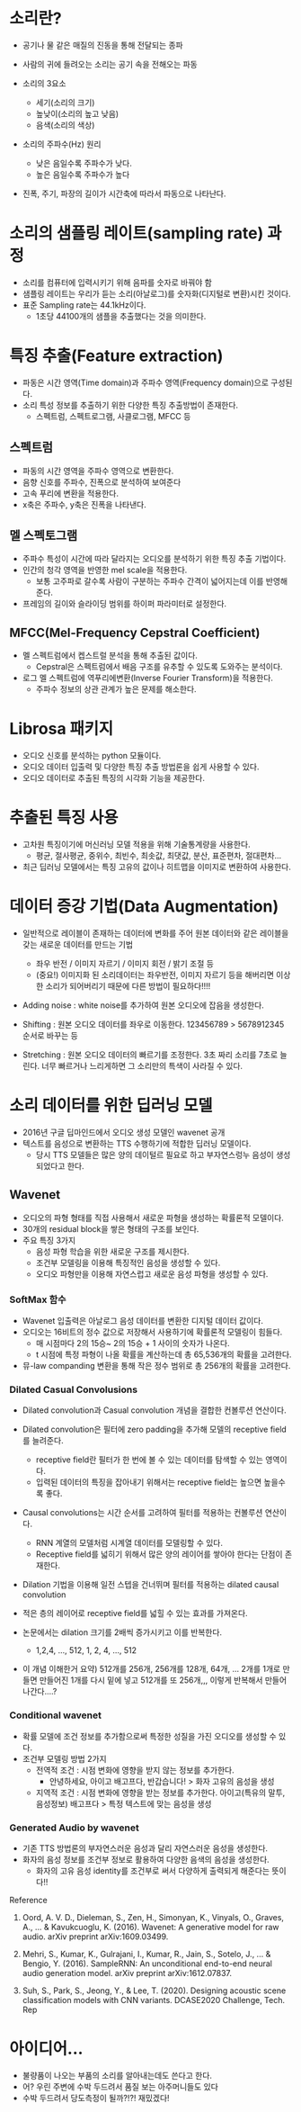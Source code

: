 # 소리란?

- 공기나 물 같은 매질의 진동을 통해 전달되는 종파
- 사람의 귀에 들려오는 소리는 공기 속을 전해오는 파동
- 소리의 3요소
  - 세기(소리의 크기)
  - 높낮이(소리의 높고 낮음)
  - 음색(소리의 색상)
- 소리의 주파수(Hz) 원리
  - 낮은 음일수록 주파수가 낮다.
  - 높은 음일수록 주파수가 높다

- 진폭, 주기, 파장의 길이가 시간축에 따라서 파동으로 나타난다.

# 소리의 샘플링 레이트(sampling rate) 과정
- 소리를 컴퓨터에 입력시키기 위해 음파를 숫자로 바꿔야 함
- 샘플링 레이트는 우리가 듣는 소리(아날로그)를 숫자화(디지털로 변환)시킨 것이다.
- 표준 Sampling rate는 44.1kHz이다.
  - 1초당 44100개의 샘플을 추출했다는 것을 의미한다.

# 특징 추출(Feature extraction)
- 파동은 시간 영역(Time domain)과 주파수 영역(Frequency domain)으로 구성된다.
- 소리 특성 정보를 추출하기 위한 다양한 특징 추출방법이 존재한다.
  - 스펙트럼, 스펙트로그램, 사클로그램, MFCC 등

## 스펙트럼
- 파동의 시간 영역을 주파수 영역으로 변환한다.
- 음향 신호를 주파수, 진폭으로 분석하여 보여준다
- 고속 푸리에 변환을 적용한다.
- x축은 주파수, y축은 진폭을 나타낸다.

## 멜 스펙토그램
- 주파수 특성이 시간에 따라 달라지는 오디오를 분석하기 위한 특징 추출 기법이다.
- 인간의 청각 영역을 반영한 mel scale을 적용한다.
  - 보통 고주파로 갈수록 사람이 구분하는 주파수 간격이 넓어지는데 이를 반영해준다.
- 프레임의 길이와 슬라이딩 범위를 하이퍼 파라미터로 설정한다.
  
## MFCC(Mel-Frequency Cepstral Coefficient)
- 멜 스펙트럼에서 켑스트럴 분석을 통해 추출된 값이다.
  - Cepstral은 스펙트럼에서 배음 구조를 유추할 수 있도록 도와주는 분석이다.
- 로그 멜 스펙트럼에 역푸리에변환(Inverse Fourier Transform)을 적용한다.
  - 주파수 정보의 상관 관계가 높은 문제를 해소한다.
  

# Librosa 패키지
- 오디오 신호를 분석하는 python 모듈이다.
- 오디오 데이터 입출력 및 다양한 특징 추출 방법론을 쉽게 사용할 수 있다.
- 오디오 데이터로 추출된 특징의 시각화 기능을 제공한다.

# 추출된 특징 사용
- 고차원 특징이기에 머신러닝 모델 적용을 위해 기술통계량을 사용한다.
  - 평균, 절사평균, 중위수, 최빈수, 최솟값, 최댓값, 분산, 표준편차, 절대편차...
- 최근 딥러닝 모델에서는 특징 고유의 값이나 히트맵을 이미지로 변환하여 사용한다.

# 데이터 증강 기법(Data Augmentation)
- 일반적으로 레이블이 존재하는 데이터에 변화를 주어 원본 데이터와 같은 레이블을 갖는 새로운 데이터를 만드는 기법
  - 좌우 반전 / 이미지 자르기 / 이미지 회전 / 밝기 조절 등
  - (중요!) 이미지화 된 소리데이터는 좌우반전, 이미지 자르기 등을 해버리면 이상한 소리가 되어버리기 때문에 다른 방법이 필요하다!!!!

- Adding noise : white noise를 추가하여 원본 오디오에 잡음을 생성한다.
- Shifting : 원본 오디오 데이터를 좌우로 이동한다. 123456789 > 5678912345 순서로 바꾸는 등
- Stretching : 원본 오디오 데이터의 빠르기를 조정한다. 3초 짜리 소리를 7초로 늘린다. 너무 빠르거나 느리게하면 그 소리만의 특색이 사라질 수 있다.

# 소리 데이터를 위한 딥러닝 모델
- 2016년 구글 딥마인드에서 오디오 생성 모델인 wavenet 공개
- 텍스트를 음성으로 변환하는 TTS 수행하기에 적합한 딥러닝 모델이다.
  - 당시 TTS 모델들은 많은 양의 데이털르 필요로 하고 부자연스렁누 음성이 생성되었다고 한다.

## Wavenet
- 오디오의 파형 형태를 직접 사용해서 새로운 파형을 생성하는 확률론적 모델이다.
- 30개의 residual block을 쌓은 형태의 구조를 보인다.
- 주요 특징 3가지
  - 음성 파형 학습을 위한 새로운 구조를 제시한다.
  - 조건부 모델링을 이용해 특징적인 음성을 생성할 수 있다.
  - 오디오 파형만을 이용해 자연스럽고 새로운 음성 파형을 생성할 수 있다.

### SoftMax 함수
- Wavenet 입출력은 아날로그 음성 데이터를 변환한 디지털 데이터 값이다.
- 오디오는 16비트의 정수 값으로 저장해서 사용하기에 확률론적 모델링이 힘들다.
  - 매 시점마다 2의 15승~ 2의 15승 + 1 사이의 숫자가 나온다.
  - t 시점에 특정 파형이 나올 확률을 계산하는데 총 65,536개의 확률을 고려한다.
- 뮤-law companding 변환을 통해 작은 정수 범위로 총 256개의 확률을 고려한다.

### Dilated Casual Convolusions
- Dilated convolution과 Casual convolution 개념을 결합한 컨볼루션 연산이다.
- Dilated convolution은 필터에 zero padding을 추가해 모델의 receptive field를 늘려준다.
  - receptive field란 필터가 한 번에 볼 수 있는 데이터를 탐색할 수 있는 영역이다.
  - 입력된 데이터의 특징을 잡아내기 위해서는 receptive field는 높으면 높을수록 좋다.
- Causal convolutions는 시간 순서를 고려하여 필터를 적용하는 컨볼루션 연산이다.
  - RNN 계열의 모델처럼 시계열 데이터를 모델링할 수 있다.
  - Receptive field를 넓히기 위해서 많은 양의 레이어를 쌓아야 한다는 단점이 존재한다.
- Dilation 기법을 이용해 일전 스텝을 건너뛰며 필터를 적용하는 dilated causal convolution
- 적은 층의 레이어로 receptive field를 넓힐 수 있는 효과를 가져온다.
- 논문에서는 dilation 크기를 2배씩 증가시키고 이를 반복한다.
  - 1,2,4, ..., 512, 1, 2, 4, ..., 512

- 이 개념 이해한거 요약) 512개를 256개, 256개를 128개, 64개, ... 2개를 1개로 만들면 만들어진 1개를 다시 밑에 넣고 512개를 또 256개,,, 이렇게 반복해서 만들어나간다....?

### Conditional wavenet
- 확률 모델에 조건 정보를 추가함으로써 특정한 성질을 가진 오디오를 생성할 수 있다.
- 조건부 모델링 방법 2가지
  - 전역적 조건 : 시점 변화에 영향을 받지 않는 정보를 추가한다.
    - 안녕하세요, 아이고 배고프다, 반갑습니다! > 화자 고유의 음성을 생성
  - 지역적 조건 : 시점 변화에 영향을 받는 정보를 추가한다.
    아이고(특유의 말투, 음성정보) 배고프다 > 특정 텍스트에 맞는 음성을 생성

### Generated Audio by wavenet
- 기존 TTS 방법론의 부자연스러운 음성과 달리 자연스러운 음성을 생성한다.
- 화자의 음성 정보를 조건부 정보로 활용하여 다양한 음색의 음성을 생성한다.
  - 화자의 고유 음성 identity를 조건부로 써서 다양하게 출력되게 해준다는 뜻이다!!

Reference 

1. Oord, A. V. D., Dieleman, S., Zen, H., Simonyan, K., Vinyals, O., Graves, A., ... & Kavukcuoglu, K. (2016). Wavenet: A generative model for raw audio. arXiv preprint arXiv:1609.03499.

 

2. Mehri, S., Kumar, K., Gulrajani, I., Kumar, R., Jain, S., Sotelo, J., ... & Bengio, Y. (2016). SampleRNN: An unconditional end-to-end neural audio generation model. arXiv preprint arXiv:1612.07837.

 

3. Suh, S., Park, S., Jeong, Y., & Lee, T. (2020). Designing acoustic scene classification models with CNN variants. DCASE2020 Challenge, Tech. Rep






# 아이디어...
- 불량품이 나오는 부품의 소리를 알아내는데도 쓴다고 한다.
- 어? 우린 주변에 수박 두드려서 품질 보는 아주머니들도 있다
- 수박 두드려서 당도측정이 될까?!?! 재밌겠다!